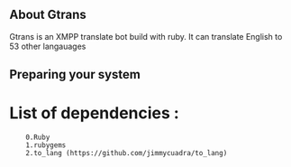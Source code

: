 ## About Gtrans
Gtrans is an XMPP translate bot build with ruby.
It can translate English to 53 other langauages 

## Preparing your system

# List of dependencies :
        0.Ruby
        1.rubygems
        2.to_lang (https://github.com/jimmycuadra/to_lang) 
